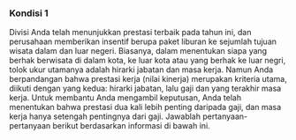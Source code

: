 ### Kondisi 1
Divisi Anda telah menunjukkan prestasi terbaik pada tahun ini, dan perusahaan memberikan insentif berupa paket liburan ke sejumlah tujuan wisata dalam dan luar negeri. Biasanya, dalam menentukan siapa yang berhak berwisata di dalam kota, ke luar kota atau yang berhak ke luar negri, tolok ukur utamanya adalah hirarki jabatan dan masa kerja. Namun Anda berpandangan bahwa prestasi kerja (nilai kinerja) merupakan kriteria utama, diikuti dengan yang kedua: hirarki jabatan, lalu gaji dan yang terakhir masa kerja. Untuk membantu Anda mengambil keputusan, Anda telah menentukan bahwa prestasi dua kali lebih penting daripada gaji, dan masa kerja hanya setengah pentingnya dari gaji. Jawablah pertanyaan-pertanyaan berikut berdasarkan informasi di bawah ini.
